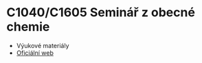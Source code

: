 # C1040/C1605 Seminář z obecné chemie

* Výukové materiály
* [Oficiální web](https://is.muni.cz/www/moravec/c1040/)
